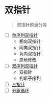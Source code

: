 # 双指针
> 双指针题目分类
- [ ] [单序列双指针]()
    - 相向双指针
    - 同向双指针
    - 背向双指针
    - 原地修改
- [ ] [双序列双指针]() 
    - 双指针
    - 判断子序列
- [ ] [三指针]() 
- [ ] [分组循环]() 